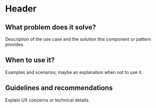 # Header

## What problem does it solve?

Description of the use case and the solution this component or pattern provides.

## When to use it?

Examples and scenarios; maybe an explanation when not to use it.

## Guidelines and recommendations

Explain UX concerns or technical details.
